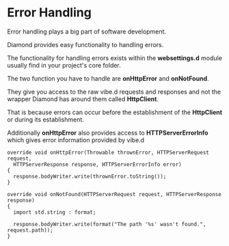 # Error Handling

Error handling plays a big part of software development.

Diamond provides easy functionality to handling errors.

The functionality for handling errors exists within the **websettings.d** module usually find in your project's core folder.

The two function you have to handle are **onHttpError** and **onNotFound**.

They give you access to the raw vibe.d requests and responses and not the wrapper Diamond has around them called **HttpClient**.

That is because errors can occur before the establishment of the **HttpClient** or during its establishment.

Additionally **onHttpError** also provides access to **HTTPServerErrorInfo** which gives error information provided by vibe.d

```
override void onHttpError(Throwable thrownError, HTTPServerRequest request,
  HTTPServerResponse response, HTTPServerErrorInfo error)
{
  response.bodyWriter.write(thrownError.toString());
}
```

```
override void onNotFound(HTTPServerRequest request, HTTPServerResponse response)
{
  import std.string : format;

  response.bodyWriter.write(format("The path '%s' wasn't found.", request.path));
}
```
